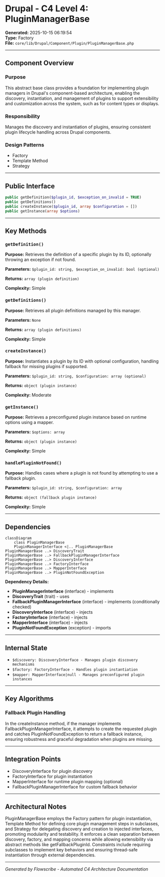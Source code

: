 # Drupal - C4 Level 4: PluginManagerBase

**Generated:** 2025-10-15 06:19:54  
**Type:** Factory  
**File:** `core/lib/Drupal/Component/Plugin/PluginManagerBase.php`

---

## Component Overview

### Purpose
This abstract base class provides a foundation for implementing plugin managers in Drupal's component-based architecture, enabling the discovery, instantiation, and management of plugins to support extensibility and customization across the system, such as for content types or displays.

### Responsibility
Manages the discovery and instantiation of plugins, ensuring consistent plugin lifecycle handling across Drupal components.

### Design Patterns
- Factory
- Template Method
- Strategy

---

## Public Interface

```php
public getDefinition($plugin_id, $exception_on_invalid = TRUE)
public getDefinitions()
public createInstance($plugin_id, array $configuration = [])
public getInstance(array $options)
```

---

## Key Methods

### `getDefinition()`

**Purpose:** Retrieves the definition of a specific plugin by its ID, optionally throwing an exception if not found.

**Parameters:** `$plugin_id: string, $exception_on_invalid: bool (optional)`

**Returns:** `array (plugin definition)`

**Complexity:** Simple

### `getDefinitions()`

**Purpose:** Retrieves all plugin definitions managed by this manager.

**Parameters:** `None`

**Returns:** `array (plugin definitions)`

**Complexity:** Simple

### `createInstance()`

**Purpose:** Instantiates a plugin by its ID with optional configuration, handling fallback for missing plugins if supported.

**Parameters:** `$plugin_id: string, $configuration: array (optional)`

**Returns:** `object (plugin instance)`

**Complexity:** Moderate

### `getInstance()`

**Purpose:** Retrieves a preconfigured plugin instance based on runtime options using a mapper.

**Parameters:** `$options: array`

**Returns:** `object (plugin instance)`

**Complexity:** Simple

### `handlePluginNotFound()`

**Purpose:** Handles cases where a plugin is not found by attempting to use a fallback plugin.

**Parameters:** `$plugin_id: string, $configuration: array`

**Returns:** `object (fallback plugin instance)`

**Complexity:** Simple

---

## Dependencies

```mermaid
classDiagram
    class PluginManagerBase
    PluginManagerInterface <|.. PluginManagerBase
PluginManagerBase ..> DiscoveryTrait
PluginManagerBase ..> FallbackPluginManagerInterface
PluginManagerBase ..> DiscoveryInterface
PluginManagerBase ..> FactoryInterface
PluginManagerBase ..> MapperInterface
PluginManagerBase ..> PluginNotFoundException
```

**Dependency Details:**

- **PluginManagerInterface** (interface) - implements
- **DiscoveryTrait** (trait) - uses
- **FallbackPluginManagerInterface** (interface) - implements (conditionally checked)
- **DiscoveryInterface** (interface) - injects
- **FactoryInterface** (interface) - injects
- **MapperInterface** (interface) - injects
- **PluginNotFoundException** (exception) - imports

---

## Internal State

- `$discovery: DiscoveryInterface - Manages plugin discovery mechanisms`
- `$factory: FactoryInterface - Handles plugin instantiation`
- `$mapper: MapperInterface|null - Manages preconfigured plugin instances`

---

## Key Algorithms

### Fallback Plugin Handling

In the createInstance method, if the manager implements FallbackPluginManagerInterface, it attempts to create the requested plugin and catches PluginNotFoundException to return a fallback instance, ensuring robustness and graceful degradation when plugins are missing.


---

## Integration Points

- DiscoveryInterface for plugin discovery
- FactoryInterface for plugin instantiation
- MapperInterface for runtime plugin mapping (optional)
- FallbackPluginManagerInterface for custom fallback behavior

---

## Architectural Notes

PluginManagerBase employs the Factory pattern for plugin instantiation, Template Method for defining core plugin management steps in subclasses, and Strategy for delegating discovery and creation to injected interfaces, promoting modularity and testability. It enforces a clean separation between discovery, factory, and mapping concerns while allowing extensibility via abstract methods like getFallbackPluginId. Constraints include requiring subclasses to implement key behaviors and ensuring thread-safe instantiation through external dependencies.

---

*Generated by Flowscribe - Automated C4 Architecture Documentation*
